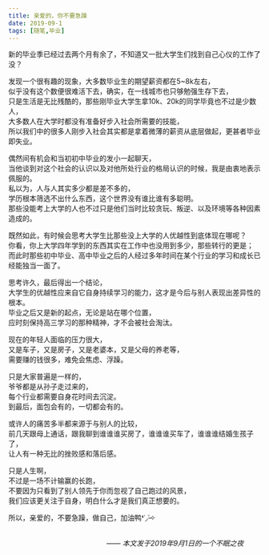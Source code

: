 ```yaml
---
title: 亲爱的，你不要急躁
date: 2019-09-1
tags: [随笔,毕业]
---
```

新的毕业季已经过去两个月有余了，不知道又一批大学生们找到自己心仪的工作了没？

<!-- more -->

发现一个很有趣的现象，大多数毕业生的期望薪资都在5~8k左右，<br>似乎没有这个数便很难活下去，确实，在一线城市也只够勉强生存下去，<br>只是生活是无比残酷的，那些刚毕业大学生拿10k、20k的同学毕竟也不过是少数人，<br>大多数人在大学时都没有准备好步入社会所需要的技能，<br>所以我们中的很多人刚步入社会其实都是拿着微薄的薪资从底层做起，更甚者毕业即失业。

偶然间有机会和当初初中毕业的发小一起聊天，<br>当他谈到对这个社会的认识以及对他所处行业的格局认识的时候，我是由衷地表示佩服的。<br>私以为，人与人其实多少都是差不多的，<br>学历根本筛选不出什么东西，这个世界没有谁比谁有多聪明。<br>那些没能考上大学的人也不过只是他们当时比较贪玩、叛逆、以及环境等各种因素造成的。

既然如此，有时候会思考大学生比那些没上大学的人优越性到底体现在哪呢？<br>你看，你上大学四年学到的东西其实在工作中也没用到多少，那些转行的更是；<br>而此时那些初中毕业、高中毕业之后的人经过多年时间在某个行业的学习和成长已经能独当一面了。

思考许久，最后得出一个结论，<br>大学生的优越性应来自它自身持续学习的能力，这才是今后与别人表现出差异性的根本。<br>毕业之后又是新的起点，无论是站在哪个位置，<br>应时刻保持高三学习的那种精神，才不会被社会淘汰。

现在的年轻人面临的压力很大，<br>又是车子，又是房子，又是老婆本，又是父母的养老等，<br>需要赚的钱很多，难免会焦虑、浮躁。

只是大家普遍是一样的，<br>爷爷都是从孙子走过来的，<br>每个行业都需要自身花时间去沉淀。<br>到最后，面包会有的，一切都会有的。

或许人的痛苦多半都来源于与别人的比较，<br>前几天跟母上通话，跟我聊到谁谁谁买房了，谁谁谁买车了，谁谁谁结婚生孩子了，<br>让人有一种无比的挫败感和落后感。

只是人生啊，<br>不过是一场不计输赢的长跑，<br>不要因为只看到了别人领先于你而忽视了自己跑过的风景，<br>我们应该更关注于自身，明白什么才是我们真正想要的。

所以，亲爱的，不要急躁，做自己，加油鸭❛˓◞˂̵✧

&emsp;&emsp;&emsp;&emsp;&emsp;&emsp;&emsp;&emsp;&emsp;&emsp;&emsp;&emsp;&emsp;&emsp;&emsp;&emsp;&emsp;&emsp;&emsp;&emsp;&emsp;&emsp;&emsp;&emsp;&emsp;&emsp;&emsp;&emsp;&emsp;&emsp;&emsp;&emsp;&emsp;&emsp;&emsp;&emsp;&emsp;&emsp;&emsp;&emsp;&emsp;&emsp;&emsp;&emsp;&emsp;&emsp;&emsp;&emsp;&emsp;&emsp;*—— 本文发于2019年9月1日的一个不眠之夜*
